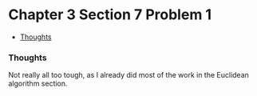 Chapter 3 Section 7 Problem 1
=============================

- [Thoughts][thoughts]

### Thoughts ###

Not really all too tough, as I already did most of the work in the Euclidean
algorithm section.

[thoughts]: #thoughts
